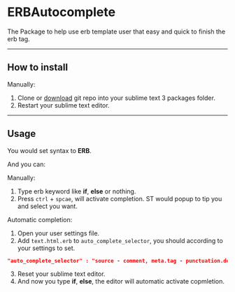 ERBAutocomplete
======================
The Package to help use erb template user that easy and quick to finish the erb tag.
***

How to install
-------------

<!-- With [Package Control](http://wbond.net/sublime_packages/package_control):

1. Run "Package Control: Install Package" command, find and install `ERBAutocomplete` package.
2. Restart your sublime text editor. -->


Manually:

1. Clone or [download](https://github.com/CasperLaiTW/ERBAutocomplete/archive/master.zip "download") git repo into your sublime text 3 packages folder.
2. Restart your sublime text editor.
***

Usage
-------------
You would set syntax to **ERB**.

And you can:

Manually:

1. Type erb keyword like **if**, **else** or nothing.
2. Press `ctrl` + `spcae`, will activate completion. ST would popup to tip you and select you want.

Automatic completion:

1. Open your user settings file.
2. Add `text.html.erb` to `auto_complete_selector`, you should according to your settings to set.

```json
"auto_complete_selector" : "source - comment, meta.tag - punctuation.definition.tag.begin, text.html.erb"
```
3. Reset your sublime text editor.
4. And now you type **if**, **else**, the editor will automatic activate copmletion.










